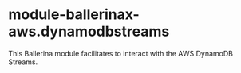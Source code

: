 # module-ballerinax-aws.dynamodbstreams
This Ballerina module facilitates to interact with the AWS DynamoDB Streams.
